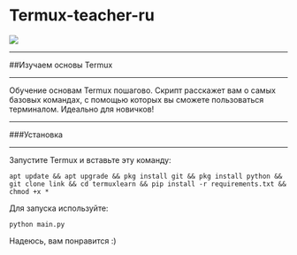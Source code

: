 # Termux-teacher-ru

![](https://pandao.github.io/editor.md/images/logos/editormd-logo-180x180.png)


------------


##Изучаем основы Termux

                
----

Обучение основам Termux пошагово. Скрипт расскажет вам о самых базовых командах, с помощью которых вы сможете пользоваться терминалом. Идеально для новичков!


------------

###Установка

------------

Запустите Termux и вставьте эту команду:

`apt update && apt upgrade && pkg install git && pkg install python && git clone link && cd termuxlearn && pip install -r requirements.txt && chmod +x *`

Для запуска используйте:

`python main.py`

Надеюсь, вам понравится :)
